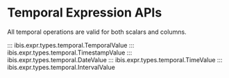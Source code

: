 # Temporal Expression APIs

All temporal operations are valid for both scalars and columns.

::: ibis.expr.types.temporal.TemporalValue
::: ibis.expr.types.temporal.TimestampValue
::: ibis.expr.types.temporal.DateValue
::: ibis.expr.types.temporal.TimeValue
::: ibis.expr.types.temporal.IntervalValue
